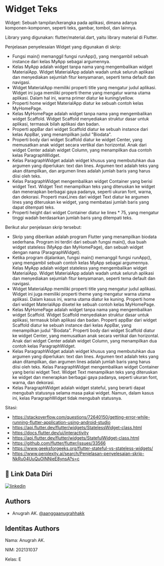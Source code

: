 
# Widget Teks

Widget: Sebuah tampilan/kerangka pada aplikasi, dimana adanya komponen-komponen, seperti teks, gambar, tombol, dan lainnya.

Library yang digunakan: flutter/material.dart, yaitu library material di Flutter.

Penjelasan penyelesaian Widget yang digunakan di skrip:

- Fungsi main() memanggil fungsi runApp(), yang mengambil sebuah instance dari kelas MyApp sebagai argumennya.
- Kelas MyApp adalah widget tanpa nama yang mengembalikan widget MaterialApp. Widget MaterialApp adalah wadah untuk seluruh aplikasi dan menyediakan sejumlah fitur kenyamanan, seperti tema default dan navigasi.
- Widget MaterialApp memiliki properti title yang mengatur judul aplikasi. Widget ini juga memiliki properti theme yang mengatur warna utama aplikasi. Dalam hal ini, warna primer diatur ke kuning/yellow.
- Properti home widget MaterialApp diatur ke sebuah contoh kelas MyHomePage.
- Kelas MyHomePage adalah widget tanpa nama yang mengembalikan widget Scaffold. Widget Scaffold menyediakan struktur dasar untuk aplikasi, termasuk bilah aplikasi dan badan.
- Properti appBar dari widget Scaffold diatur ke sebuah instance dari kelas AppBar, yang menampilkan judul "Biodata".
- Properti body dari widget Scaffold diatur ke widget Center, yang memusatkan anak widget secara vertikal dan horizontal. Anak dari widget Center adalah widget Column, yang menampilkan dua contoh kelas ParagraphWidget.
- Kelas ParagraphWidget adalah widget khusus yang membutuhkan dua argumen yang diperlukan: text dan lines. Argumen text adalah teks yang akan ditampilkan, dan argumen lines adalah jumlah baris yang harus diisi oleh teks.
- Kelas ParagraphWidget mengembalikan widget Container yang berisi widget Text. Widget Text menampilkan teks yang diteruskan ke widget dan menerapkan berbagai gaya padanya, seperti ukuran font, warna, dan dekorasi. Properti maxLines dari widget Text diatur ke argumen lines yang diteruskan ke widget, yang membatasi jumlah baris yang dapat ditempati teks.
- Properti height dari widget Container diatur ke lines * 75, yang mengatur tinggi wadah berdasarkan jumlah baris yang ditempati teks. 

Berikut alur penjelasan skrip tersebut:

- Skrip yang diberikan adalah program Flutter yang menampilkan biodata sederhana. Program ini terdiri dari sebuah fungsi main(), dua buah widget stateless (MyApp dan MyHomePage), dan sebuah widget dengan nama (ParagraphWidget).
- Ketika program dijalankan, fungsi main() memanggil fungsi runApp(), yang mengambil sebuah contoh kelas MyApp sebagai argumennya. Kelas MyApp adalah widget stateless yang mengembalikan widget MaterialApp. Widget MaterialApp adalah wadah untuk seluruh aplikasi dan menyediakan sejumlah fitur kenyamanan, seperti tema default dan navigasi.
- Widget MaterialApp memiliki properti title yang mengatur judul aplikasi. Widget ini juga memiliki properti theme yang mengatur warna utama aplikasi. Dalam kasus ini, warna utama diatur ke kuning. Properti home dari widget MaterialApp disetel ke sebuah contoh kelas MyHomePage.
- Kelas MyHomePage adalah widget tanpa nama yang mengembalikan widget Scaffold. Widget Scaffold menyediakan struktur dasar untuk aplikasi, termasuk bilah aplikasi dan badan. Properti appBar dari widget Scaffold diatur ke sebuah instance dari kelas AppBar, yang menampilkan judul "Biodata". Properti body dari widget Scaffold diatur ke widget Center, yang memusatkan anak secara vertikal dan horizontal. Anak dari widget Center adalah widget Column, yang menampilkan dua contoh kelas ParagraphWidget.
- Kelas ParagraphWidget adalah widget khusus yang membutuhkan dua argumen yang diperlukan: text dan lines. Argumen text adalah teks yang akan ditampilkan, dan argumen lines adalah jumlah baris yang harus diisi oleh teks. Kelas ParagraphWidget mengembalikan widget Container yang berisi widget Text. Widget Text menampilkan teks yang diteruskan ke widget dan menerapkan berbagai gaya padanya, seperti ukuran font, warna, dan dekorasi.
- Kelas ParagraphWidget adalah widget stateful, yang berarti dapat mengubah statusnya selama masa pakai widget. Namun, dalam kasus ini, kelas ParagraphWidget tidak mengubah statusnya.

Sitasi:
-  https://stackoverflow.com/questions/72640150/getting-error-while-running-flutter-application-using-android-studio
- https://api.flutter.dev/flutter/widgets/StatelessWidget-class.html
- https://docs.flutter.dev/ui/interactivity
- https://api.flutter.dev/flutter/widgets/StatefulWidget-class.html
- https://github.com/flutter/flutter/issues/33566
- https://www.geeksforgeeks.org/flutter-stateful-vs-stateless-widgets/
- https://www.perplexity.ai/search/Penjelasan-penyelesaian-skrip-NkRu04UuQuOlNNieE8ynsA?s=c
## 🔗 Link Data Diri
[![linkedin](https://img.shields.io/badge/linkedin-0A66C2?style=for-the-badge&logo=linkedin&logoColor=white)](https://www.linkedin.com/in/anugrahak)

## Authors

- Anugrah AK. [@aanggaanugrahhakk](https://www.github.com/aanggaanugrahhakk)


## Identitas Authors

Nama: Anugrah AK.

NIM: 202131037

Kelas: E